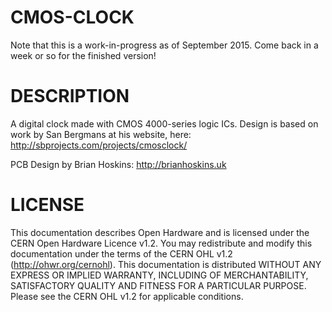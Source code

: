 # CMOS-CLOCK
Note that this is a work-in-progress as of September 2015.  Come back in a week or so for the finished version!

# DESCRIPTION

A digital clock made with CMOS 4000-series logic ICs.  Design is based on work by San Bergmans at his website, here: http://sbprojects.com/projects/cmosclock/

PCB Design by Brian Hoskins: http://brianhoskins.uk

# LICENSE

This documentation describes Open Hardware and is licensed under the CERN Open Hardware Licence v1.2. You may redistribute and modify this documentation under the terms of the CERN OHL v1.2 (http://ohwr.org/cernohl). This documentation is distributed WITHOUT ANY EXPRESS OR IMPLIED WARRANTY, INCLUDING OF MERCHANTABILITY, SATISFACTORY QUALITY AND FITNESS FOR A PARTICULAR PURPOSE.  Please see the CERN OHL v1.2 for applicable conditions.
